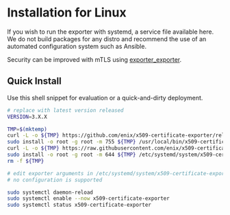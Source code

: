 # Installation for Linux

If you wish to run the exporter with systemd, a service file available here.  
We do not build packages for any distro and recommend the use of an automated configuration system such as Ansible.

Security can be improved with mTLS using [exporter_exporter](https://github.com/QubitProducts/exporter_exporter).

## Quick Install

Use this shell snippet for evaluation or a quick-and-dirty deployment.

```bash
# replace with latest version released
VERSION=3.X.X

TMP=$(mktemp)
curl -L -o ${TMP} https://github.com/enix/x509-certificate-exporter/releases/download/v${VERSION}/x509-certificate-exporter-linux-amd64
sudo install -o root -g root -m 755 ${TMP} /usr/local/bin/x509-certificate-exporter
curl -L -o ${TMP} https://raw.githubusercontent.com/enix/x509-certificate-exporter/master/deploy/linux/x509-certificate-exporter.service
sudo install -o root -g root -m 644 ${TMP} /etc/systemd/system/x509-certificate-exporter.service
rm -f ${TMP}

# edit exporter arguments in /etc/systemd/system/x509-certificate-exporter.service
# no configuration is supported

sudo systemctl daemon-reload
sudo systemctl enable --now x509-certificate-exporter
sudo systemctl status x509-certificate-exporter
```
